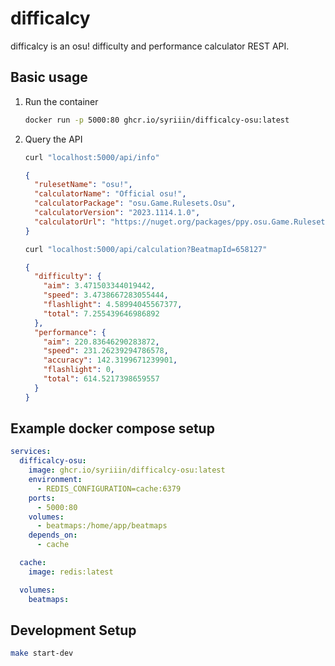 # difficalcy

difficalcy is an osu! difficulty and performance calculator REST API.

## Basic usage

1.  Run the container
    ```sh
    docker run -p 5000:80 ghcr.io/syriiin/difficalcy-osu:latest
    ```
1.  Query the API

    ```sh
    curl "localhost:5000/api/info"
    ```

    ```json
    {
      "rulesetName": "osu!",
      "calculatorName": "Official osu!",
      "calculatorPackage": "osu.Game.Rulesets.Osu",
      "calculatorVersion": "2023.1114.1.0",
      "calculatorUrl": "https://nuget.org/packages/ppy.osu.Game.Rulesets.Osu/2023.1114.1.0"
    }
    ```

    ```sh
    curl "localhost:5000/api/calculation?BeatmapId=658127"
    ```

    ```json
    {
      "difficulty": {
        "aim": 3.471503344019442,
        "speed": 3.4738667283055444,
        "flashlight": 4.58994045567377,
        "total": 7.255439646986892
      },
      "performance": {
        "aim": 220.83646290283872,
        "speed": 231.26239294786578,
        "accuracy": 142.3199671239901,
        "flashlight": 0,
        "total": 614.5217398659557
      }
    }
    ```

## Example docker compose setup

```yaml
services:
  difficalcy-osu:
    image: ghcr.io/syriiin/difficalcy-osu:latest
    environment:
      - REDIS_CONFIGURATION=cache:6379
    ports:
      - 5000:80
    volumes:
      - beatmaps:/home/app/beatmaps
    depends_on:
      - cache

  cache:
    image: redis:latest

  volumes:
    beatmaps:
```

## Development Setup

```sh
make start-dev
```
